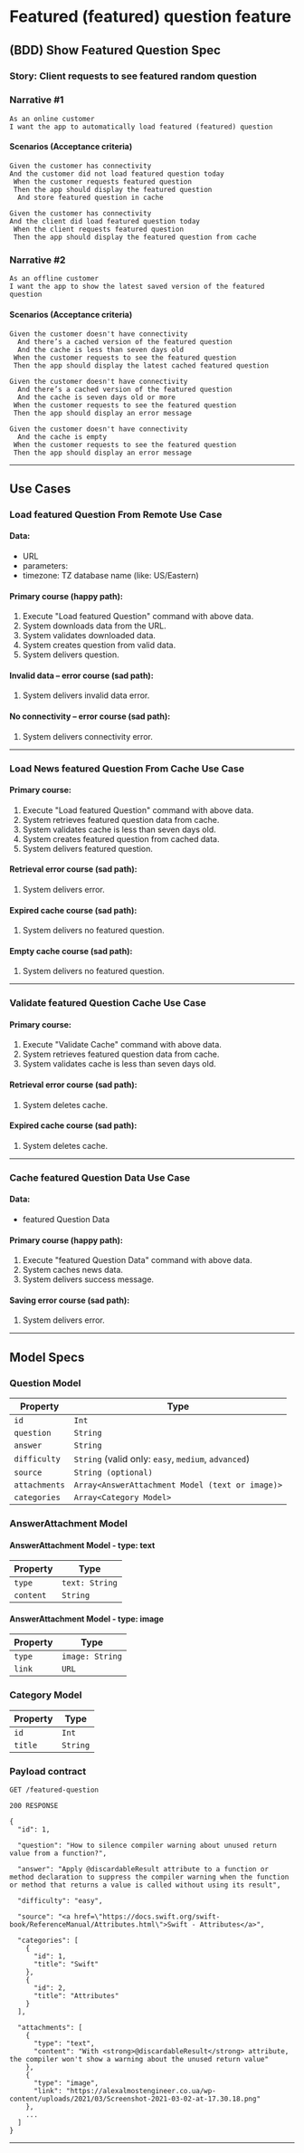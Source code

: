 # **Featured (featured) question feature**
## **(BDD) Show Featured Question Spec**
### Story: Client requests to see featured random question

### Narrative #1

```
As an online customer
I want the app to automatically load featured (featured) question
```

#### Scenarios (Acceptance criteria)

``` 
Given the customer has connectivity
And the customer did not load featured question today
 When the customer requests featured question
 Then the app should display the featured question
  And store featured question in cache

Given the customer has connectivity
And the client did load featured question today
 When the client requests featured question
 Then the app should display the featured question from cache
```

### Narrative #2

```
As an offline customer
I want the app to show the latest saved version of the featured question
```

#### Scenarios (Acceptance criteria)

```
Given the customer doesn't have connectivity
  And there’s a cached version of the featured question
  And the cache is less than seven days old
 When the customer requests to see the featured question
 Then the app should display the latest cached featured question

Given the customer doesn't have connectivity
  And there’s a cached version of the featured question
  And the cache is seven days old or more
 When the customer requests to see the featured question
 Then the app should display an error message

Given the customer doesn't have connectivity
  And the cache is empty
 When the customer requests to see the featured question
 Then the app should display an error message
```
---
## **Use Cases**

### Load featured Question From Remote Use Case

#### Data:
- URL
- parameters:
 - timezone: TZ database name (like: US/Eastern)

#### Primary course (happy path):
1. Execute "Load featured Question" command with above data.
2. System downloads data from the URL.
3. System validates downloaded data.
4. System creates question from valid data.
5. System delivers question.

#### Invalid data – error course (sad path):
1. System delivers invalid data error.

#### No connectivity – error course (sad path):
1. System delivers connectivity error.

---

### Load News featured Question From Cache Use Case

#### Primary course:
1. Execute "Load featured Question" command with above data.
2. System retrieves featured question data from cache.
3. System validates cache is less than seven days old.
4. System creates featured question from cached data.
5. System delivers featured question.

#### Retrieval error course (sad path):
1. System delivers error.

#### Expired cache course (sad path): 
1. System delivers no featured question.

#### Empty cache course (sad path): 
1. System delivers no featured question.

---

### Validate featured Question Cache Use Case

#### Primary course:
1. Execute "Validate Cache" command with above data.
2. System retrieves featured question data from cache.
3. System validates cache is less than seven days old.

#### Retrieval error course (sad path):
1. System deletes cache.

#### Expired cache course (sad path): 
1. System deletes cache.

---

### Cache featured Question Data Use Case

#### Data:
- featured Question Data

#### Primary course (happy path):
1. Execute "featured Question Data" command with above data.
2. System caches news data.
3. System delivers success message.

#### Saving error course (sad path):
1. System delivers error.

---

## Model Specs


### Question Model

| Property      | Type                     |
|---------------|--------------------------|
| `id`          | `Int`                    |
| `question`    | `String`			       |
| `answer`      | `String`			       |
| `difficulty`  | `String`	(valid only: `easy`, `medium`, `advanced`) |
| `source`      | `String (optional)`	   |
| `attachments` | `Array<AnswerAttachment Model (text or image)>` |
| `categories`  | `Array<Category Model>`|

### AnswerAttachment Model

#### AnswerAttachment Model - type: text
| Property      | Type                |
|---------------|---------------------|
| `type`        | `text: String`      |
| `content`     | `String`            |

#### AnswerAttachment Model - type: image
| Property      | Type                |
|---------------|---------------------|
| `type`        | `image: String`     |
| `link`        | `URL`               |

### Category Model

| Property         | Type                   |
|------------------|------------------------|
| `id`             | `Int`                  |
| `title`          | `String`			    |

### Payload contract

```
GET /featured-question

200 RESPONSE

{
  "id": 1,

  "question": "How to silence compiler warning about unused return value from a function?",

  "answer": "Apply @discardableResult attribute to a function or method declaration to suppress the compiler warning when the function or method that returns a value is called without using its result",

  "difficulty": "easy",

  "source": "<a href=\"https://docs.swift.org/swift-book/ReferenceManual/Attributes.html\">Swift - Attributes</a>",

  "categories": [
    {
      "id": 1,
      "title": "Swift"
    },
    {
      "id": 2,
      "title": "Attributes"
    }
  ],

  "attachments": [
    {
      "type": "text",
      "content": "With <strong>@discardableResult</strong> attribute, the compiler won't show a warning about the unused return value"
    },
    {
      "type": "image",
      "link": "https://alexalmostengineer.co.ua/wp-content/uploads/2021/03/Screenshot-2021-03-02-at-17.30.18.png"
    },
	...
  ]
}
```
---